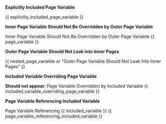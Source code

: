 **Explicitly Included Page Variable**

{{ explicitly_included_page_variable }}

**Inner Page Variable Should Not Be Overridden by Outer Page Variable**

<variable name="page_variable">Inner Page Variable Should Not Be Overridden by Outer Page Variable</variable>
{{ page_variable }}

**Outer Page Variable Should Not Leak Into Inner Pages**

{{ nested_page_variable or "Outer Page Variable Should Not Leak Into Inner Pages" }}

**Included Variable Overriding Page Variable**

<variable name="included_variable_overriding_page_variable">**Should not appear**: Page Variable Overridden by Included Variable</variable>
{{ included_variable_overriding_page_variable }}

**Page Variable Referencing Included Variable**

<variable name="page_variable_referencing_included_variable">Page Variable Referencing {{ included_variable }}</variable>
{{ page_variable_referencing_included_variable }}
